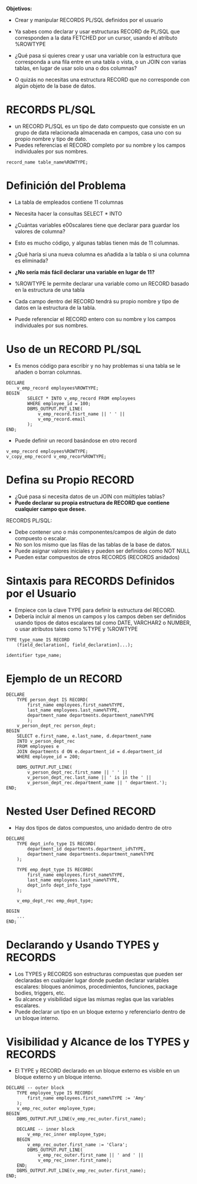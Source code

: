 
**Objetivos:**

- Crear y manipular RECORDS PL/SQL definidos por el usuario

- Ya sabes como declarar y usar estructuras RECORD de PL/SQL que corresponden a la data FETCHED por un cursor, usando el atributo %ROWTYPE
- ¿Qué pasa si quieres crear y usar una variable con la estructura que corresponda a una fila entre en una tabla o vista, o un JOIN con varias tablas, en lugar de usar solo una o dos columnas?
- O quizás no necesitas una estructura RECORD que no corresponde con algún objeto de la base de datos.

# RECORDS PL/SQL

- un RECORD PL/SQL es un tipo de dato compuesto que consiste en un grupo de data relacionada almacenada en campos, casa uno con su propio nombre y tipo de dato.
- Puedes referencias el RECORD completo por su nombre y los campos individuales por sus nombres.

```
record_name table_name%ROWTYPE;
```

# Definición del Problema

- La tabla de empleados contiene 11 columnas
- Necesita hacer la consultas SELECT * INTO 
- ¿Cuántas variables e00scalares tiene que declarar para guardar los valores de columna?

- Esto es mucho código, y algunas tablas tienen más de 11 columnas.
- ¿Qué haría si una nueva columna es añadida a la tabla o si una columna es eliminada?

- **¿No sería más fácil declarar una variable en lugar de 11?**
- %ROWTYPE le permite declarar una variable como un RECORD basado en la estructura de una tabla
- Cada campo dentro del RECORD tendrá su propio nombre y tipo de datos en la estructura de la tabla.
- Puede referenciar el RECORD entero con su nombre y los campos individuales por sus nombres.

# Uso de un RECORD PL/SQL

- Es menos código para escribir y no hay problemas si una tabla se le añaden o borran columnas.

```
DECLARE
	v_emp_record employees%ROWTYPE;
BEGIN
		SELECT * INTO v_emp_record FROM employees
		WHERE employee_id = 100;
		DBMS_OUTPUT.PUT_LINE(
			v_emp_record.fisrt_name || ' ' ||
			v_emp_record.email
		);
END;
```

- Puede definir un record basándose en otro record

```
v_emp_record employees%ROWTYPE;
v_copy_emp_record v_emp_recor%ROWTYPE;
```

# Defina su Propio RECORD

- ¿Qué pasa si necesita datos de un JOIN con múltiples tablas?
- **Puede declarar su propia estructura de RECORD que contiene cualquier campo que desee.**

RECORDS PL/SQL:
- Debe contener uno o más componentes/campos de algún de dato compuesto o escalar.
- No son los mismo que las filas de las tablas de la base de datos.
- Puede asignar valores iniciales y pueden ser definidos como NOT NULL
- Pueden estar compuestos de otros RECORDS (RECORDS anidados)

# Sintaxis para RECORDS Definidos por el Usuario

- Empiece con la clave TYPE para definir la estructura del RECORD.
- Debería incluir al menos un campos y los campos deben ser definidos usando tipos de datos escalares tal como DATE, VARCHAR2 o NUMBER, o usar atributos tales como %TYPE y %ROWTYPE

```
TYPE type_name IS RECORD
	(field_declaration[, field_declaration]...);

identifier type_name;
```

# Ejemplo de un RECORD

```
DECLARE
    TYPE person_dept IS RECORD(
        first_name employees.first_name%TYPE,
        last_name employees.last_name%TYPE,
        department_name departments.department_name%TYPE
        );
    v_person_dept_rec person_dept;
BEGIN
    SELECT e.first_name, e.last_name, d.department_name
    INTO v_person_dept_rec
    FROM employees e
    JOIN departments d ON e.department_id = d.department_id
    WHERE employee_id = 200;
    
    DBMS_OUTPUT.PUT_LINE(
        v_person_dept_rec.first_name || ' ' ||
        v_person_dept_rec.last_name || ' is in the ' ||
        v_person_dept_rec.department_name || ' department.');
END; 
```

# Nested User Defined RECORD

- Hay dos tipos de datos compuestos, uno anidado dentro de otro 

```
DECLARE
    TYPE dept_info_type IS RECORD(
        department_id departments.department_id%TYPE,
        department_name departments.department_name%TYPE
    );
    
    TYPE emp_dept_type IS RECORD(
        first_name employees.first_name%TYPE,
        last_name employees.last_name%TYPE,
        dept_info dept_info_type
    );
    
    v_emp_dept_rec emp_dept_type;
    
BEGIN
    ...
END;
```

# Declarando y Usando TYPES y RECORDS

- Los TYPES y RECORDS son estructuras compuestas que pueden ser declaradas en cualquier lugar donde puedan declarar variables escalares: bloques anónimos, procedimientos, funciones, package bodies, triggers, etc.
- Su alcance y visibilidad sigue las mismas reglas que las variables escalares.
- Puede declarar un tipo en un bloque externo y referenciarlo dentro de un bloque interno.

# Visibilidad y Alcance de los TYPES y RECORDS

- El TYPE y RECORD declarado en un bloque externo es visible en un bloque externo y un bloque interno.

```
DECLARE -- outer block
	TYPE employee_type IS RECORD(
		first_name employees.first_name%TYPE := 'Amy'
	);
	v_emp_rec_outer employee_type;
BEGIN
	DBMS_OUTPUT.PUT_LINE(v_emp_rec_outer.first_name);
	
	DECLARE -- inner block
		v_emp_rec_inner employee_type;
	BEGIN
		v_emp_rec_outer.first_name := 'Clara';
		DBMS_OUTPUT.PUT_LINE(
			v_emp_rec_outer.first_name || ' and ' ||
			v_emp_rec_inner.first_name);
	END;
	DBMS_OUTPUT.PUT_LINE(v_emp_rec_outer.first_name);
END;
```





























